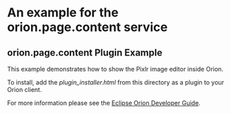 An example for the orion.page.content service
===

## orion.page.content Plugin Example

This example demonstrates how to show the Pixlr image editor inside Orion.

To install, add the _plugin_installer.html_ from this directory as a plugin to your Orion client.

For more information please see the [Eclipse Orion Developer Guide](http://wiki.eclipse.org/Orion/Documentation/Developer_Guide/User_interface_services#orion.page.selection).